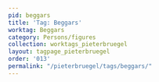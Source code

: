```yaml
---
pid: beggars
title: 'Tag: Beggars'
worktag: Beggars
category: Persons/figures
collection: worktags_pieterbruegel
layout: tagpage_pieterbruegel
order: '013'
permalink: "/pieterbruegel/tags/beggars/"
---
```

